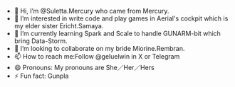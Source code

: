 - 👋 Hi, I’m @Suletta.Mercury who came from Mercury.
- 👀 I’m interested in write code and play games in Aerial's cockpit which is my elder sister Ericht.Samaya.
- 🌱 I’m currently learning Spark and Scale to handle GUNARM-bit which bring Data-Storm.
- 💞️ I’m looking to collaborate on my bride Miorine.Rembran.
- 📫 How to reach me:Follow @geluelwin in X or Telegram
- 😄 Pronouns: My pronouns are She／Her／Hers
- ⚡ Fun fact: Gunpla

<!---
SulettaFromMercury/SulettaFromMercury is a ✨ special ✨ repository because its `README.md` (this file) appears on your GitHub profile.
You can click the Preview link to take a look at your changes.
--->
